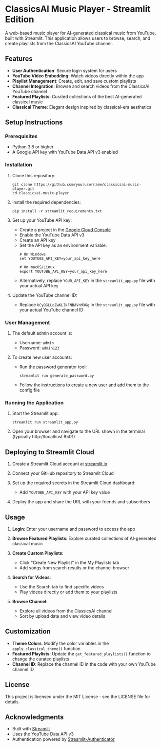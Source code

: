 # ClassicsAI Music Player - Streamlit Edition

A web-based music player for AI-generated classical music from YouTube, built with Streamlit. This application allows users to browse, search, and create playlists from the ClassicsAI YouTube channel.

## Features

- **User Authentication**: Secure login system for users
- **YouTube Video Embedding**: Watch videos directly within the app
- **Playlist Management**: Create, edit, and save custom playlists
- **Channel Integration**: Browse and search videos from the ClassicsAI YouTube channel
- **Featured Playlists**: Curated collections of the best AI-generated classical music
- **Classical Theme**: Elegant design inspired by classical-era aesthetics

## Setup Instructions

### Prerequisites

- Python 3.8 or higher
- A Google API key with YouTube Data API v3 enabled

### Installation

1. Clone this repository:
   ```
   git clone https://github.com/yourusername/classicsai-music-player.git
   cd classicsai-music-player
   ```

2. Install the required dependencies:
   ```
   pip install -r streamlit_requirements.txt
   ```

3. Set up your YouTube API key:
   - Create a project in the [Google Cloud Console](https://console.cloud.google.com/)
   - Enable the YouTube Data API v3
   - Create an API key
   - Set the API key as an environment variable:
     ```
     # On Windows
     set YOUTUBE_API_KEY=your_api_key_here
     
     # On macOS/Linux
     export YOUTUBE_API_KEY=your_api_key_here
     ```
   - Alternatively, replace `YOUR_API_KEY` in the `streamlit_app.py` file with your actual API key

4. Update the YouTube channel ID:
   - Replace `UCyQGLLqZwKLIkFNBAVnM9Gg` in the `streamlit_app.py` file with your actual YouTube channel ID

### User Management

1. The default admin account is:
   - Username: `admin`
   - Password: `admin123`

2. To create new user accounts:
   - Run the password generator tool:
     ```
     streamlit run generate_password.py
     ```
   - Follow the instructions to create a new user and add them to the config file

### Running the Application

1. Start the Streamlit app:
   ```
   streamlit run streamlit_app.py
   ```

2. Open your browser and navigate to the URL shown in the terminal (typically http://localhost:8501)

## Deploying to Streamlit Cloud

1. Create a Streamlit Cloud account at [streamlit.io](https://streamlit.io/)

2. Connect your GitHub repository to Streamlit Cloud

3. Set up the required secrets in the Streamlit Cloud dashboard:
   - Add `YOUTUBE_API_KEY` with your API key value

4. Deploy the app and share the URL with your friends and subscribers

## Usage

1. **Login**: Enter your username and password to access the app

2. **Browse Featured Playlists**: Explore curated collections of AI-generated classical music

3. **Create Custom Playlists**: 
   - Click "Create New Playlist" in the My Playlists tab
   - Add songs from search results or the channel browser

4. **Search for Videos**:
   - Use the Search tab to find specific videos
   - Play videos directly or add them to your playlists

5. **Browse Channel**:
   - Explore all videos from the ClassicsAI channel
   - Sort by upload date and view video details

## Customization

- **Theme Colors**: Modify the color variables in the `apply_classical_theme()` function
- **Featured Playlists**: Update the `get_featured_playlists()` function to change the curated playlists
- **Channel ID**: Replace the channel ID in the code with your own YouTube channel ID

## License

This project is licensed under the MIT License - see the LICENSE file for details.

## Acknowledgments

- Built with [Streamlit](https://streamlit.io/)
- Uses the [YouTube Data API v3](https://developers.google.com/youtube/v3)
- Authentication powered by [Streamlit-Authenticator](https://github.com/mkhorasani/Streamlit-Authenticator) 